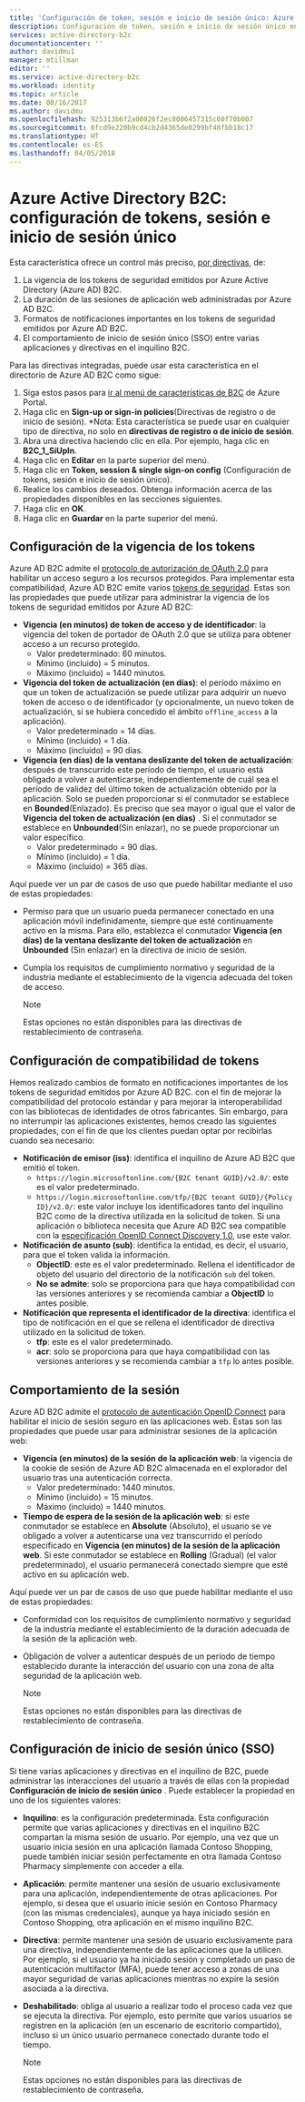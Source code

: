 ```yaml
---
title: 'Configuración de token, sesión e inicio de sesión único: Azure AD B2C | Microsoft Docs'
description: Configuración de token, sesión e inicio de sesión único en Azure Active Directory B2C
services: active-directory-b2c
documentationcenter: ''
author: davidmu1
manager: mtillman
editor: ''
ms.service: active-directory-b2c
ms.workload: identity
ms.topic: article
ms.date: 08/16/2017
ms.author: davidmu
ms.openlocfilehash: 925313b6f2a00826f2ec8086457315c60f70b007
ms.sourcegitcommit: 6fcd9e220b9cd4cb2d4365de0299bf48fbb18c17
ms.translationtype: HT
ms.contentlocale: es-ES
ms.lasthandoff: 04/05/2018
---
```

# <a name="azure-active-directory-b2c-token-session-and-single-sign-on-configuration"></a>Azure Active Directory B2C: configuración de tokens, sesión e inicio de sesión único

Esta característica ofrece un control más preciso, [por directivas](active-directory-b2c-reference-policies.md), de:

1. La vigencia de los tokens de seguridad emitidos por Azure Active Directory (Azure AD) B2C.
2. La duración de las sesiones de aplicación web administradas por Azure AD B2C.
3. Formatos de notificaciones importantes en los tokens de seguridad emitidos por Azure AD B2C.
4. El comportamiento de inicio de sesión único (SSO) entre varias aplicaciones y directivas en el inquilino B2C.

Para las directivas integradas, puede usar esta característica en el directorio de Azure AD B2C como sigue:

1. Siga estos pasos para [ir al menú de características de B2C](active-directory-b2c-app-registration.md#navigate-to-b2c-settings) de Azure Portal.
2. Haga clic en **Sign-up or sign-in policies**(Directivas de registro o de inicio de sesión). *Nota: Esta característica se puede usar en cualquier tipo de directiva, no solo en **directivas de registro o de inicio de sesión**.
3. Abra una directiva haciendo clic en ella. Por ejemplo, haga clic en **B2C_1_SiUpIn**.
4. Haga clic en **Editar** en la parte superior del menú.
5. Haga clic en **Token, session & single sign-on config** (Configuración de tokens, sesión e inicio de sesión único).
6. Realice los cambios deseados. Obtenga información acerca de las propiedades disponibles en las secciones siguientes.
7. Haga clic en **OK**.
8. Haga clic en **Guardar** en la parte superior del menú.

## <a name="token-lifetimes-configuration"></a>Configuración de la vigencia de los tokens

Azure AD B2C admite el [protocolo de autorización de OAuth 2.0](active-directory-b2c-reference-protocols.md) para habilitar un acceso seguro a los recursos protegidos. Para implementar esta compatibilidad, Azure AD B2C emite varios [tokens de seguridad](active-directory-b2c-reference-tokens.md). Estas son las propiedades que puede utilizar para administrar la vigencia de los tokens de seguridad emitidos por Azure AD B2C:

* **Vigencia (en minutos) de token de acceso y de identificador**: la vigencia del token de portador de OAuth 2.0 que se utiliza para obtener acceso a un recurso protegido.
  * Valor predeterminado: 60 minutos.
  * Mínimo (incluido) = 5 minutos.
  * Máximo (incluido) = 1440 minutos.
* **Vigencia del token de actualización (en días)**: el período máximo en que un token de actualización se puede utilizar para adquirir un nuevo token de acceso o de identificador (y opcionalmente, un nuevo token de actualización, si se hubiera concedido el ámbito `offline_access` a la aplicación).
  * Valor predeterminado = 14 días.
  * Mínimo (incluido) = 1 día.
  * Máximo (incluido) = 90 días.
* **Vigencia (en días) de la ventana deslizante del token de actualización**: después de transcurrido este período de tiempo, el usuario está obligado a volver a autenticarse, independientemente de cuál sea el período de validez del último token de actualización obtenido por la aplicación. Solo se pueden proporcionar si el conmutador se establece en **Bounded**(Enlazado). Es preciso que sea mayor o igual que el valor de **Vigencia del token de actualización (en días)** . Si el conmutador se establece en **Unbounded**(Sin enlazar), no se puede proporcionar un valor específico.
  * Valor predeterminado = 90 días.
  * Mínimo (incluido) = 1 día.
  * Máximo (incluido) = 365 días.

Aquí puede ver un par de casos de uso que puede habilitar mediante el uso de estas propiedades:

* Permiso para que un usuario pueda permanecer conectado en una aplicación móvil indefinidamente, siempre que esté continuamente activo en la misma. Para ello, establezca el conmutador **Vigencia (en días) de la ventana deslizante del token de actualización** en **Unbounded** (Sin enlazar) en la directiva de inicio de sesión.
* Cumpla los requisitos de cumplimiento normativo y seguridad de la industria mediante el establecimiento de la vigencia adecuada del token de acceso.

    > [!NOTE]
    > Estas opciones no están disponibles para las directivas de restablecimiento de contraseña.
    > 
    > 

## <a name="token-compatibility-settings"></a>Configuración de compatibilidad de tokens

Hemos realizado cambios de formato en notificaciones importantes de los tokens de seguridad emitidos por Azure AD B2C. con el fin de mejorar la compatibilidad del protocolo estándar y para mejorar la interoperabilidad con las bibliotecas de identidades de otros fabricantes. Sin embargo, para no interrumpir las aplicaciones existentes, hemos creado las siguientes propiedades, con el fin de que los clientes puedan optar por recibirlas cuando sea necesario:

* **Notificación de emisor (iss)**: identifica el inquilino de Azure AD B2C que emitió el token.
  * `https://login.microsoftonline.com/{B2C tenant GUID}/v2.0/`: este es el valor predeterminado.
  * `https://login.microsoftonline.com/tfp/{B2C tenant GUID}/{Policy ID}/v2.0/`: este valor incluye los identificadores tanto del inquilino B2C como de la directiva utilizada en la solicitud de token. Si una aplicación o biblioteca necesita que Azure AD B2C sea compatible con la [especificación OpenID Connect Discovery 1.0](http://openid.net/specs/openid-connect-discovery-1_0.html), use este valor.
* **Notificación de asunto (sub)**: identifica la entidad, es decir, el usuario, para que el token valida la información.
  * **ObjectID**: este es el valor predeterminado. Rellena el identificador de objeto del usuario del directorio de la notificación `sub` del token.
  * **No se admite**: solo se proporciona para que haya compatibilidad con las versiones anteriores y se recomienda cambiar a **ObjectID** lo antes posible.
* **Notificación que representa el identificador de la directiva**: identifica el tipo de notificación en el que se rellena el identificador de directiva utilizado en la solicitud de token.
  * **tfp**: este es el valor predeterminado.
  * **acr**: solo se proporciona para que haya compatibilidad con las versiones anteriores y se recomienda cambiar a `tfp` lo antes posible.

## <a name="session-behavior"></a>Comportamiento de la sesión

Azure AD B2C admite el [protocolo de autenticación OpenID Connect](active-directory-b2c-reference-oidc.md) para habilitar el inicio de sesión seguro en las aplicaciones web. Estas son las propiedades que puede usar para administrar sesiones de la aplicación web:

* **Vigencia (en minutos) de la sesión de la aplicación web**: la vigencia de la cookie de sesión de Azure AD B2C almacenada en el explorador del usuario tras una autenticación correcta.
  * Valor predeterminado: 1440 minutos.
  * Mínimo (incluido) = 15 minutos.
  * Máximo (incluido) = 1440 minutos.
* **Tiempo de espera de la sesión de la aplicación web**: si este conmutador se establece en **Absolute** (Absoluto), el usuario se ve obligado a volver a autenticarse una vez transcurrido el período especificado en **Vigencia (en minutos) de la sesión de la aplicación web**. Si este conmutador se establece en **Rolling** (Gradual) (el valor predeterminado), el usuario permanecerá conectado siempre que esté activo en su aplicación web.

Aquí puede ver un par de casos de uso que puede habilitar mediante el uso de estas propiedades:

* Conformidad con los requisitos de cumplimiento normativo y seguridad de la industria mediante el establecimiento de la duración adecuada de la sesión de la aplicación web.
* Obligación de volver a autenticar después de un período de tiempo establecido durante la interacción del usuario con una zona de alta seguridad de la aplicación web. 

    > [!NOTE]
    > Estas opciones no están disponibles para las directivas de restablecimiento de contraseña.
    > 
    > 

## <a name="single-sign-on-sso-configuration"></a>Configuración de inicio de sesión único (SSO)
Si tiene varias aplicaciones y directivas en el inquilino de B2C, puede administrar las interacciones del usuario a través de ellas con la propiedad **Configuración de inicio de sesión único** . Puede establecer la propiedad en uno de los siguientes valores:

* **Inquilino**: es la configuración predeterminada. Esta configuración permite que varias aplicaciones y directivas en el inquilino B2C compartan la misma sesión de usuario. Por ejemplo, una vez que un usuario inicia sesión en una aplicación llamada Contoso Shopping, puede también iniciar sesión perfectamente en otra llamada Contoso Pharmacy simplemente con acceder a ella.
* **Aplicación**: permite mantener una sesión de usuario exclusivamente para una aplicación, independientemente de otras aplicaciones. Por ejemplo, si desea que el usuario inicie sesión en Contoso Pharmacy (con las mismas credenciales), aunque ya haya iniciado sesión en Contoso Shopping, otra aplicación en el mismo inquilino B2C. 
* **Directiva**: permite mantener una sesión de usuario exclusivamente para una directiva, independientemente de las aplicaciones que la utilicen. Por ejemplo, si el usuario ya ha iniciado sesión y completado un paso de autenticación multifactor (MFA), puede tener acceso a zonas de una mayor seguridad de varias aplicaciones mientras no expire la sesión asociada a la directiva.
* **Deshabilitado**: obliga al usuario a realizar todo el proceso cada vez que se ejecuta la directiva. Por ejemplo, esto permite que varios usuarios se registren en la aplicación (en un escenario de escritorio compartido), incluso si un único usuario permanece conectado durante todo el tiempo.

    > [!NOTE]
    > Estas opciones no están disponibles para las directivas de restablecimiento de contraseña.
    > 
    > 

